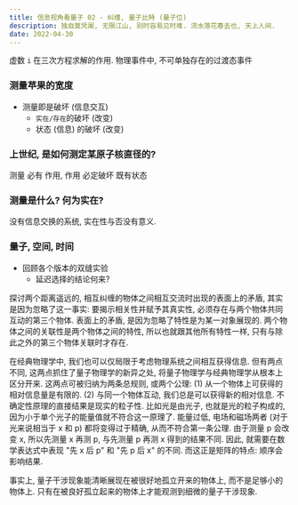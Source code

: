 ```yaml
---
title: 信息视角看量子 02 - 纠缠, 量子比特 (量子位)
description: 独自莫凭阑, 无限江山, 别时容易见时难. 流水落花春去也, 天上人间.
date: 2022-04-30
---
```


虚数 `i` 在三次方程求解的作用.
  物理事件中, 不可单独存在的过渡态事件

### 测量苹果的宽度

- 测量即是破坏 (信息交互)
  - `实在/存在`的破坏 (改变)
  - 状态 (信息) 的破坏 (改变)

### 上世纪, 是如何测定某原子核直径的?

测量 必有 作用, 作用 必定破坏 既有状态

### 测量是什么? 何为实在?

没有信息交换的系统, 实在性与否没有意义.

### 量子, 空间, 时间

- 回顾各个版本的双缝实验
  - 延迟选择的结论何来?

探讨两个距离遥远的, 相互纠缠的物体之间相互交流时出现的表面上的矛盾,
其实是因为忽略了这一事实: 要揭示相关性并赋予其真实性,
必须存在与两个物体共同互动的第三个物体.
表面上的矛盾, 是因为忽略了特性是为某一对象展现的.
两个物体之间的关联性是两个物体之间的特性,
所以也就跟其他所有特性一样, 只有与除此之外的第三个物体关联时才存在.

在经典物理学中, 我们也可以仅局限于考虑物理系统之间相互获得信息.
但有两点不同, 这两点抓住了量子物理学的新异之处,
将量子物理学与经典物理学从根本上区分开来.
这两点可被归纳为两条总规则, 或两个公理:
(1) 从一个物体上可获得的相对信息量是有限的.
(2) 与同一个物体互动, 我们总是可以获得新的相对信息.
不确定性原理的直接结果是现实的粒子性. 比如光是由光子,
也就是光的粒子构成的, 因为小于单个光子的能量值就不符合这一原理了.
能量过低, 电场和磁场两者 (对于光来说相当于 x 和 p)
都将变得过于精确, 从而不符合第一条公理.
由于测量 p 会改变 x, 所以先测量 x 再测 p, 与先测量 p 再测 x 得到的结果不同.
因此, 就需要在数学表达式中表现 "先 x 后 p" 和 "先 p 后 x" 的不同.
而这正是矩阵的特点: 顺序会影响结果.

事实上, 量子干涉现象能清晰展现在被很好地孤立开来的物体上,
而不是足够小的物体上.
只有在被良好孤立起来的物体上才能观测到细微的量子干涉现象.

